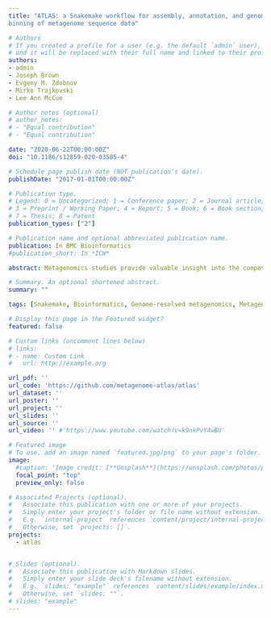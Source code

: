 ```yaml
---
title: "ATLAS: a Snakemake workflow for assembly, annotation, and genomic
binning of metagenome sequence data"

# Authors
# If you created a profile for a user (e.g. the default `admin` user), write the username (folder name) here
# and it will be replaced with their full name and linked to their profile.
authors:
- admin
- Joseph Brown
- Evgeny M. Zdobnov
- Mirko Trajkovski
- Lee Ann McCue

# Author notes (optional)
# author_notes:
# - "Equal contribution"
# - "Equal contribution"

date: "2020-06-22T00:00:00Z"
doi: "10.1186/s12859-020-03585-4"

# Schedule page publish date (NOT publication's date).
publishDate: "2017-01-01T00:00:00Z"

# Publication type.
# Legend: 0 = Uncategorized; 1 = Conference paper; 2 = Journal article;
# 3 = Preprint / Working Paper; 4 = Report; 5 = Book; 6 = Book section;
# 7 = Thesis; 8 = Patent
publication_types: ["2"]

# Publication name and optional abbreviated publication name.
publication: In BMC Bioinformatics
#publication_short: In *ICW*

abstract: Metagenomics studies provide valuable insight into the composition and function of microbial populations from diverse environments; however, the data processing pipelines that rely on mapping reads to gene catalogs or genome databases for cultured strains yield results that underrepresent the genes and functional potential of uncultured microbes. Recent improvements in sequence assembly methods have eased the reliance on genome databases, thereby allowing the recovery of genomes from uncultured microbes. However, configuring these tools, linking them with advanced binning and annotation tools, and maintaining provenance of the processing continues to be challenging for researchers. Here we present ATLAS, a software package for customizable data processing from raw sequence reads to functional and taxonomic annotations using state-of-the-art tools to assemble, annotate, quantify, and bin metagenome data. Abundance estimates at genome resolution are provided for each sample in a dataset. ATLAS is written in Python and the workflow implemented in Snakemake; it operates in a Linux environment, and is compatible with Python 3.5+ and Anaconda 3+ versions. The source code for ATLAS is freely available, distributed under a BSD-3 license. ATLAS provides a user-friendly, modular and customizable Snakemake workflow for metagenome data processing; it is easily installable with conda and maintained as open-source on GitHub at https://github.com/metagenome-atlas/atlas.

# Summary. An optional shortened abstract.
summary: ""

tags: [Snakemake, Bioinformatics, Genome-resolved metagenomics, Metagenomics, Binning, "metagenome-atlas"]

# Display this page in the Featured widget?
featured: false

# Custom links (uncomment lines below)
# links:
# - name: Custom Link
#   url: http://example.org

url_pdf: ''
url_code: 'https://github.com/metagenome-atlas/atlas'
url_dataset: ''
url_poster: ''
url_project: ''
url_slides: ''
url_source: ''
url_video: '' #'https://www.youtube.com/watch?v=k9nkPvY4wBU'

# Featured image
# To use, add an image named `featured.jpg/png` to your page's folder.
image:
  #caption: 'Image credit: [**Unsplash**](https://unsplash.com/photos/pLCdAaMFLTE)'
  focal_point: "top"
  preview_only: false

# Associated Projects (optional).
#   Associate this publication with one or more of your projects.
#   Simply enter your project's folder or file name without extension.
#   E.g. `internal-project` references `content/project/internal-project/index.md`.
#   Otherwise, set `projects: []`.
projects:
  - atlas


# Slides (optional).
#   Associate this publication with Markdown slides.
#   Simply enter your slide deck's filename without extension.
#   E.g. `slides: "example"` references `content/slides/example/index.md`.
#   Otherwise, set `slides: ""`.
# slides: "example"
---
```

